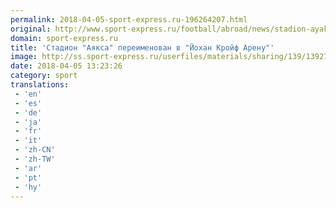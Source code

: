 ```yaml
---
permalink: 2018-04-05-sport-express.ru-196264207.html
original: http://www.sport-express.ru/football/abroad/news/stadion-ayaksa-pereimenovan-v-yohan-kroyf-arenu-1392707/
domain: sport-express.ru
title: 'Стадион "Аякса" переименован в "Йохан Кройф Арену"'
image: http://ss.sport-express.ru/userfiles/materials/sharing/139/1392707.jpg
date: 2018-04-05 13:23:26
category: sport
translations: 
 - 'en'
 - 'es'
 - 'de'
 - 'ja'
 - 'fr'
 - 'it'
 - 'zh-CN'
 - 'zh-TW'
 - 'ar'
 - 'pt'
 - 'hy'
---
```


